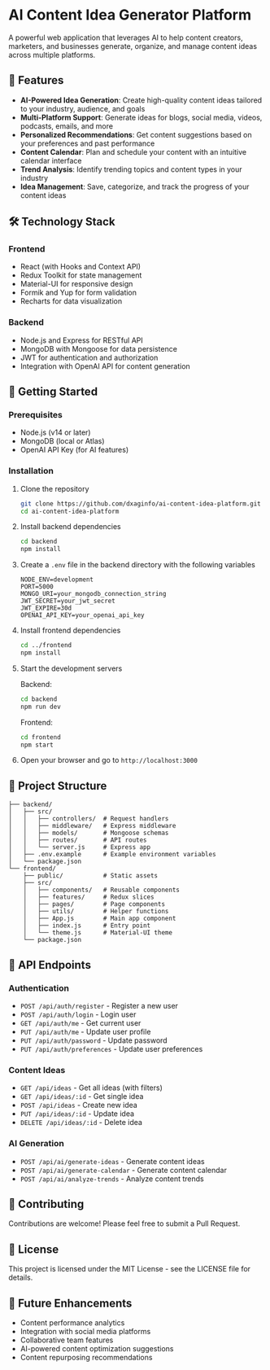 # AI Content Idea Generator Platform

A powerful web application that leverages AI to help content creators, marketers, and businesses generate, organize, and manage content ideas across multiple platforms.

## 🌟 Features

- **AI-Powered Idea Generation**: Create high-quality content ideas tailored to your industry, audience, and goals
- **Multi-Platform Support**: Generate ideas for blogs, social media, videos, podcasts, emails, and more
- **Personalized Recommendations**: Get content suggestions based on your preferences and past performance
- **Content Calendar**: Plan and schedule your content with an intuitive calendar interface
- **Trend Analysis**: Identify trending topics and content types in your industry
- **Idea Management**: Save, categorize, and track the progress of your content ideas

## 🛠️ Technology Stack

### Frontend
- React (with Hooks and Context API)
- Redux Toolkit for state management
- Material-UI for responsive design
- Formik and Yup for form validation
- Recharts for data visualization

### Backend
- Node.js and Express for RESTful API
- MongoDB with Mongoose for data persistence
- JWT for authentication and authorization
- Integration with OpenAI API for content generation

## 🚀 Getting Started

### Prerequisites
- Node.js (v14 or later)
- MongoDB (local or Atlas)
- OpenAI API Key (for AI features)

### Installation

1. Clone the repository
   ```bash
   git clone https://github.com/dxaginfo/ai-content-idea-platform.git
   cd ai-content-idea-platform
   ```

2. Install backend dependencies
   ```bash
   cd backend
   npm install
   ```

3. Create a `.env` file in the backend directory with the following variables
   ```
   NODE_ENV=development
   PORT=5000
   MONGO_URI=your_mongodb_connection_string
   JWT_SECRET=your_jwt_secret
   JWT_EXPIRE=30d
   OPENAI_API_KEY=your_openai_api_key
   ```

4. Install frontend dependencies
   ```bash
   cd ../frontend
   npm install
   ```

5. Start the development servers

   Backend:
   ```bash
   cd backend
   npm run dev
   ```

   Frontend:
   ```bash
   cd frontend
   npm start
   ```

6. Open your browser and go to `http://localhost:3000`

## 📁 Project Structure

```
├── backend/
│   ├── src/
│   │   ├── controllers/  # Request handlers
│   │   ├── middleware/   # Express middleware
│   │   ├── models/       # Mongoose schemas
│   │   ├── routes/       # API routes
│   │   └── server.js     # Express app
│   ├── .env.example      # Example environment variables
│   └── package.json
└── frontend/
    ├── public/           # Static assets
    ├── src/
    │   ├── components/   # Reusable components
    │   ├── features/     # Redux slices
    │   ├── pages/        # Page components
    │   ├── utils/        # Helper functions
    │   ├── App.js        # Main app component
    │   ├── index.js      # Entry point
    │   └── theme.js      # Material-UI theme
    └── package.json
```

## 📝 API Endpoints

### Authentication
- `POST /api/auth/register` - Register a new user
- `POST /api/auth/login` - Login user
- `GET /api/auth/me` - Get current user
- `PUT /api/auth/me` - Update user profile
- `PUT /api/auth/password` - Update password
- `PUT /api/auth/preferences` - Update user preferences

### Content Ideas
- `GET /api/ideas` - Get all ideas (with filters)
- `GET /api/ideas/:id` - Get single idea
- `POST /api/ideas` - Create new idea
- `PUT /api/ideas/:id` - Update idea
- `DELETE /api/ideas/:id` - Delete idea

### AI Generation
- `POST /api/ai/generate-ideas` - Generate content ideas
- `POST /api/ai/generate-calendar` - Generate content calendar
- `POST /api/ai/analyze-trends` - Analyze content trends

## 🤝 Contributing

Contributions are welcome! Please feel free to submit a Pull Request.

## 📄 License

This project is licensed under the MIT License - see the LICENSE file for details.

## 🔮 Future Enhancements

- Content performance analytics
- Integration with social media platforms
- Collaborative team features
- AI-powered content optimization suggestions
- Content repurposing recommendations

